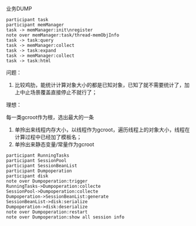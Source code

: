 业务DUMP

```sequence
participant task
participant memManager
task -> memManager:init\nregister
note over memManager:task/thread-memObjInfo
task -> task:query
task -> memManager:collect
task -> task:expand
task -> memManager:collect
task -> task:html
```

问题：

1. 比较鸡肋，能统计计算对象大小的都是已知对象，已知了就不需要统计了，加上中止场景覆盖直接停止不就行了；



理想：

每一类gcroot作为根，选出最大的一条

1. 单拎出来线程内存大小，以线程作为gcroot，遍历线程上的对象大小，线程在计算过程中已经加了模板名；
2. 单拎出来静态变量/常量作为gcroot





```sequence
participant RunningTasks
participant SessionPool
participant SessionBeanList
participant Dumpoperation
participant disk
note over Dumpoperation:trigger
RunningTasks->Dumpoperation:collecte
SessionPool->Dumpoperation:collecte
Dumpoperation->SessionBeanList:generate
SessionBeanList->disk:serialize
Dumpoperation->disk:deserialize
note over Dumpoperation:restart
note over Dumpoperation:show all session info
```

